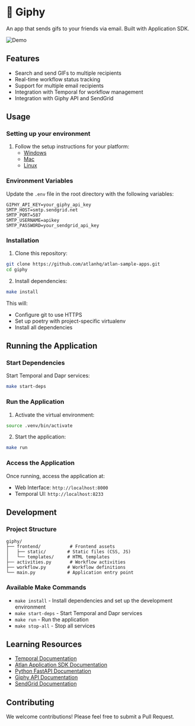 # 🤡 Giphy

An app that sends gifs to your friends via email. Built with Application SDK.

![Demo](https://github.com/user-attachments/assets/f89fc296-d442-4317-91a5-4a7c8b28def6)

## Features
- Search and send GIFs to multiple recipients
- Real-time workflow status tracking
- Support for multiple email recipients
- Integration with Temporal for workflow management
- Integration with Giphy API and SendGrid

## Usage

### Setting up your environment

1. Follow the setup instructions for your platform:
   - [Windows](https://github.com/atlanhq/application-sdk/docs/docs/setup/WINDOWS.md)
   - [Mac](https://github.com/atlanhq/application-sdk/docs/docs/setup/MAC.md)
   - [Linux](https://github.com/atlanhq/application-sdk/docs/docs/setup/LINUX.md)

### Environment Variables
Update the `.env` file in the root directory with the following variables:

```env
GIPHY_API_KEY=your_giphy_api_key
SMTP_HOST=smtp.sendgrid.net
SMTP_PORT=587
SMTP_USERNAME=apikey
SMTP_PASSWORD=your_sendgrid_api_key
```

### Installation

1. Clone this repository:
```bash
git clone https://github.com/atlanhq/atlan-sample-apps.git
cd giphy
```

2. Install dependencies:
```bash
make install
```

This will:
- Configure git to use HTTPS
- Set up poetry with project-specific virtualenv
- Install all dependencies

## Running the Application

### Start Dependencies
Start Temporal and Dapr services:
```bash
make start-deps
```

### Run the Application
1. Activate the virtual environment:
```bash
source .venv/bin/activate
```

2. Start the application:
```bash
make run
```

### Access the Application
Once running, access the application at:
- Web Interface: `http://localhost:8000`
- Temporal UI: `http://localhost:8233`

## Development

### Project Structure
```
giphy/
├── frontend/           # Frontend assets
│   ├── static/        # Static files (CSS, JS)
│   └── templates/     # HTML templates
├── activities.py       # Workflow activities
├── workflow.py        # Workflow definitions
└── main.py            # Application entry point
```

### Available Make Commands
- `make install` - Install dependencies and set up the development environment
- `make start-deps` - Start Temporal and Dapr services
- `make run` - Run the application
- `make stop-all` - Stop all services

## Learning Resources
- [Temporal Documentation](https://docs.temporal.io/)
- [Atlan Application SDK Documentation](https://github.com/atlanhq/application-sdk/tree/main/docs)
- [Python FastAPI Documentation](https://fastapi.tiangolo.com/)
- [Giphy API Documentation](https://developers.giphy.com/docs/api)
- [SendGrid Documentation](https://docs.sendgrid.com/)

## Contributing
We welcome contributions! Please feel free to submit a Pull Request.


